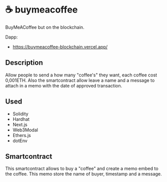 #  :coffee: buymeacoffee
BuyMeACoffee but on the blockchain.

Dapp:
- https://buymeacoffee-blockchain.vercel.app/

## Description

Allow people to send a how many "coffee's" they want, each coffee cost 0,001ETH.
Also the smartcontract allow leave a name and a message to attach in a memo with the date of approved transaction.

## Used
- Solidity
- Hardhat
- Next.js
- Web3Modal
- Ethers.js
- dotEnv

## Smartcontract

This smartcontract allows to buy a "coffee" and create a memo embed to the coffee. This memo store the name of buyer, timestamp and a message.
